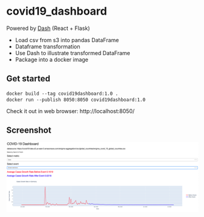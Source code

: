 # covid19_dashboard

Powered by [Dash](https://dash.plotly.com/) (React + Flask)

* Load csv from s3 into pandas DataFrame
* Dataframe transformation
* Use Dash to illustrate transformed DataFrame
* Package into a docker image

## Get started
```
docker build --tag covid19dashboard:1.0 .
docker run --publish 8050:8050 covid19dashboard:1.0
```
Check it out in web browser: http://localhost:8050/

## Screenshot

![Screenshot](/screenshot.png?raw=true "Screenshot")


